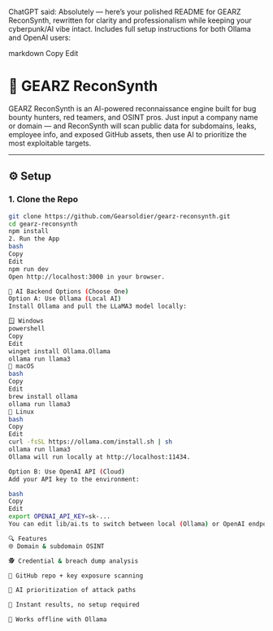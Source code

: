 ChatGPT said:
Absolutely — here’s your polished README for GEARZ ReconSynth, rewritten for clarity and professionalism while keeping your cyberpunk/AI vibe intact. Includes full setup instructions for both Ollama and OpenAI users:

markdown
Copy
Edit
# 🧠 GEARZ ReconSynth

GEARZ ReconSynth is an AI-powered reconnaissance engine built for bug bounty hunters, red teamers, and OSINT pros. Just input a company name or domain — and ReconSynth will scan public data for subdomains, leaks, employee info, and exposed GitHub assets, then use AI to prioritize the most exploitable targets.

---

## ⚙️ Setup

### 1. Clone the Repo

```bash
git clone https://github.com/Gearsoldier/gearz-reconsynth.git
cd gearz-reconsynth
npm install
2. Run the App
bash
Copy
Edit
npm run dev
Open http://localhost:3000 in your browser.

🤖 AI Backend Options (Choose One)
Option A: Use Ollama (Local AI)
Install Ollama and pull the LLaMA3 model locally:

🪟 Windows
powershell
Copy
Edit
winget install Ollama.Ollama
ollama run llama3
🍎 macOS
bash
Copy
Edit
brew install ollama
ollama run llama3
🐧 Linux
bash
Copy
Edit
curl -fsSL https://ollama.com/install.sh | sh
ollama run llama3
Ollama will run locally at http://localhost:11434.

Option B: Use OpenAI API (Cloud)
Add your API key to the environment:

bash
Copy
Edit
export OPENAI_API_KEY=sk-...
You can edit lib/ai.ts to switch between local (Ollama) or OpenAI endpoints.

🔍 Features
🌐 Domain & subdomain OSINT

🕵️ Credential & breach dump analysis

📂 GitHub repo + key exposure scanning

🧠 AI prioritization of attack paths

🧪 Instant results, no setup required

🦾 Works offline with Ollama
